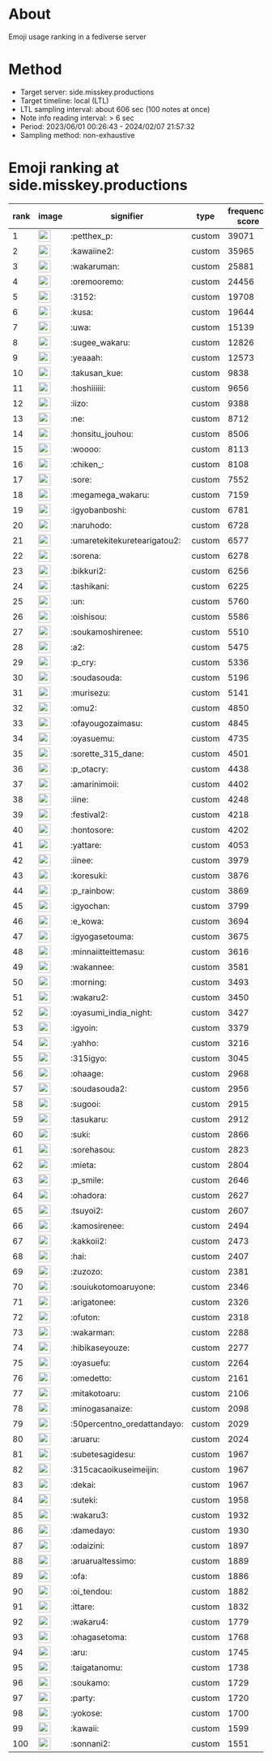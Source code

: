 # About
Emoji usage ranking in a fediverse server

# Method
- Target server: side.misskey.productions
- Target timeline: local (LTL)
- LTL sampling interval: about 606 sec (100 notes at once)
- Note info reading interval: > 6 sec
- Period: 2023/06/01 00:26:43 - 2024/02/07 21:57:32 
- Sampling method: non-exhaustive

# Emoji ranking at side.misskey.productions

|rank|image|signifier|type|frequency score|
|----|----|----|----|----|
|1|<img height="24" src="https://side.misskey.productions/emoji/petthex_p.webp">|:petthex_p:|custom|39071|
|2|<img height="24" src="https://side.misskey.productions/emoji/kawaiine2.webp">|:kawaiine2:|custom|35965|
|3|<img height="24" src="https://side.misskey.productions/emoji/wakaruman.webp">|:wakaruman:|custom|25881|
|4|<img height="24" src="https://side.misskey.productions/emoji/oremooremo.webp">|:oremooremo:|custom|24456|
|5|<img height="24" src="https://side.misskey.productions/emoji/3152.webp">|:3152:|custom|19708|
|6|<img height="24" src="https://side.misskey.productions/emoji/kusa.webp">|:kusa:|custom|19644|
|7|<img height="24" src="https://side.misskey.productions/emoji/uwa.webp">|:uwa:|custom|15139|
|8|<img height="24" src="https://side.misskey.productions/emoji/sugee_wakaru.webp">|:sugee_wakaru:|custom|12826|
|9|<img height="24" src="https://side.misskey.productions/emoji/yeaaah.webp">|:yeaaah:|custom|12573|
|10|<img height="24" src="https://side.misskey.productions/emoji/takusan_kue.webp">|:takusan_kue:|custom|9838|
|11|<img height="24" src="https://side.misskey.productions/emoji/hoshiiiiii.webp">|:hoshiiiiii:|custom|9656|
|12|<img height="24" src="https://side.misskey.productions/emoji/iizo.webp">|:iizo:|custom|9388|
|13|<img height="24" src="https://side.misskey.productions/emoji/ne.webp">|:ne:|custom|8712|
|14|<img height="24" src="https://side.misskey.productions/emoji/honsitu_jouhou.webp">|:honsitu_jouhou:|custom|8506|
|15|<img height="24" src="https://side.misskey.productions/emoji/woooo.webp">|:woooo:|custom|8113|
|16|<img height="24" src="https://side.misskey.productions/emoji/chiken_.webp">|:chiken_:|custom|8108|
|17|<img height="24" src="https://side.misskey.productions/emoji/sore.webp">|:sore:|custom|7552|
|18|<img height="24" src="https://side.misskey.productions/emoji/megamega_wakaru.webp">|:megamega_wakaru:|custom|7159|
|19|<img height="24" src="https://side.misskey.productions/emoji/igyobanboshi.webp">|:igyobanboshi:|custom|6781|
|20|<img height="24" src="https://side.misskey.productions/emoji/naruhodo.webp">|:naruhodo:|custom|6728|
|21|<img height="24" src="https://side.misskey.productions/emoji/umaretekitekuretearigatou2.webp">|:umaretekitekuretearigatou2:|custom|6577|
|22|<img height="24" src="https://side.misskey.productions/emoji/sorena.webp">|:sorena:|custom|6278|
|23|<img height="24" src="https://side.misskey.productions/emoji/bikkuri2.webp">|:bikkuri2:|custom|6256|
|24|<img height="24" src="https://side.misskey.productions/emoji/tashikani.webp">|:tashikani:|custom|6225|
|25|<img height="24" src="https://side.misskey.productions/emoji/un.webp">|:un:|custom|5760|
|26|<img height="24" src="https://side.misskey.productions/emoji/oishisou.webp">|:oishisou:|custom|5586|
|27|<img height="24" src="https://side.misskey.productions/emoji/soukamoshirenee.webp">|:soukamoshirenee:|custom|5510|
|28|<img height="24" src="https://side.misskey.productions/emoji/a2.webp">|:a2:|custom|5475|
|29|<img height="24" src="https://side.misskey.productions/emoji/p_cry.webp">|:p_cry:|custom|5336|
|30|<img height="24" src="https://side.misskey.productions/emoji/soudasouda.webp">|:soudasouda:|custom|5196|
|31|<img height="24" src="https://side.misskey.productions/emoji/murisezu.webp">|:murisezu:|custom|5141|
|32|<img height="24" src="https://side.misskey.productions/emoji/omu2.webp">|:omu2:|custom|4850|
|33|<img height="24" src="https://side.misskey.productions/emoji/ofayougozaimasu.webp">|:ofayougozaimasu:|custom|4845|
|34|<img height="24" src="https://side.misskey.productions/emoji/oyasuemu.webp">|:oyasuemu:|custom|4735|
|35|<img height="24" src="https://side.misskey.productions/emoji/sorette_315_dane.webp">|:sorette_315_dane:|custom|4501|
|36|<img height="24" src="https://side.misskey.productions/emoji/p_otacry.webp">|:p_otacry:|custom|4438|
|37|<img height="24" src="https://side.misskey.productions/emoji/amarinimoii.webp">|:amarinimoii:|custom|4402|
|38|<img height="24" src="https://side.misskey.productions/emoji/iine.webp">|:iine:|custom|4248|
|39|<img height="24" src="https://side.misskey.productions/emoji/festival2.webp">|:festival2:|custom|4218|
|40|<img height="24" src="https://side.misskey.productions/emoji/hontosore.webp">|:hontosore:|custom|4202|
|41|<img height="24" src="https://side.misskey.productions/emoji/yattare.webp">|:yattare:|custom|4053|
|42|<img height="24" src="https://side.misskey.productions/emoji/iinee.webp">|:iinee:|custom|3979|
|43|<img height="24" src="https://side.misskey.productions/emoji/koresuki.webp">|:koresuki:|custom|3876|
|44|<img height="24" src="https://side.misskey.productions/emoji/p_rainbow.webp">|:p_rainbow:|custom|3869|
|45|<img height="24" src="https://side.misskey.productions/emoji/igyochan.webp">|:igyochan:|custom|3799|
|46|<img height="24" src="https://side.misskey.productions/emoji/e_kowa.webp">|:e_kowa:|custom|3694|
|47|<img height="24" src="https://side.misskey.productions/emoji/igyogasetouma.webp">|:igyogasetouma:|custom|3675|
|48|<img height="24" src="https://side.misskey.productions/emoji/minnaiitteittemasu.webp">|:minnaiitteittemasu:|custom|3616|
|49|<img height="24" src="https://side.misskey.productions/emoji/wakannee.webp">|:wakannee:|custom|3581|
|50|<img height="24" src="https://side.misskey.productions/emoji/morning.webp">|:morning:|custom|3493|
|51|<img height="24" src="https://side.misskey.productions/emoji/wakaru2.webp">|:wakaru2:|custom|3450|
|52|<img height="24" src="https://side.misskey.productions/emoji/oyasumi_india_night.webp">|:oyasumi_india_night:|custom|3427|
|53|<img height="24" src="https://side.misskey.productions/emoji/igyoin.webp">|:igyoin:|custom|3379|
|54|<img height="24" src="https://side.misskey.productions/emoji/yahho.webp">|:yahho:|custom|3216|
|55|<img height="24" src="https://side.misskey.productions/emoji/315igyo.webp">|:315igyo:|custom|3045|
|56|<img height="24" src="https://side.misskey.productions/emoji/ohaage.webp">|:ohaage:|custom|2968|
|57|<img height="24" src="https://side.misskey.productions/emoji/soudasouda2.webp">|:soudasouda2:|custom|2956|
|58|<img height="24" src="https://side.misskey.productions/emoji/sugooi.webp">|:sugooi:|custom|2915|
|59|<img height="24" src="https://side.misskey.productions/emoji/tasukaru.webp">|:tasukaru:|custom|2912|
|60|<img height="24" src="https://side.misskey.productions/emoji/suki.webp">|:suki:|custom|2866|
|61|<img height="24" src="https://side.misskey.productions/emoji/sorehasou.webp">|:sorehasou:|custom|2823|
|62|<img height="24" src="https://side.misskey.productions/emoji/mieta.webp">|:mieta:|custom|2804|
|63|<img height="24" src="https://side.misskey.productions/emoji/p_smile.webp">|:p_smile:|custom|2646|
|64|<img height="24" src="https://side.misskey.productions/emoji/ohadora.webp">|:ohadora:|custom|2627|
|65|<img height="24" src="https://side.misskey.productions/emoji/tsuyoi2.webp">|:tsuyoi2:|custom|2607|
|66|<img height="24" src="https://side.misskey.productions/emoji/kamosirenee.webp">|:kamosirenee:|custom|2494|
|67|<img height="24" src="https://side.misskey.productions/emoji/kakkoii2.webp">|:kakkoii2:|custom|2473|
|68|<img height="24" src="https://side.misskey.productions/emoji/hai.webp">|:hai:|custom|2407|
|69|<img height="24" src="https://side.misskey.productions/emoji/zuzozo.webp">|:zuzozo:|custom|2381|
|70|<img height="24" src="https://side.misskey.productions/emoji/souiukotomoaruyone.webp">|:souiukotomoaruyone:|custom|2346|
|71|<img height="24" src="https://side.misskey.productions/emoji/arigatonee.webp">|:arigatonee:|custom|2326|
|72|<img height="24" src="https://side.misskey.productions/emoji/ofuton.webp">|:ofuton:|custom|2318|
|73|<img height="24" src="https://side.misskey.productions/emoji/wakarman.webp">|:wakarman:|custom|2288|
|74|<img height="24" src="https://side.misskey.productions/emoji/hibikaseyouze.webp">|:hibikaseyouze:|custom|2277|
|75|<img height="24" src="https://side.misskey.productions/emoji/oyasuefu.webp">|:oyasuefu:|custom|2264|
|76|<img height="24" src="https://side.misskey.productions/emoji/omedetto.webp">|:omedetto:|custom|2161|
|77|<img height="24" src="https://side.misskey.productions/emoji/mitakotoaru.webp">|:mitakotoaru:|custom|2106|
|78|<img height="24" src="https://side.misskey.productions/emoji/minogasanaize.webp">|:minogasanaize:|custom|2098|
|79|<img height="24" src="https://side.misskey.productions/emoji/50percentno_oredattandayo.webp">|:50percentno_oredattandayo:|custom|2029|
|80|<img height="24" src="https://side.misskey.productions/emoji/aruaru.webp">|:aruaru:|custom|2024|
|81|<img height="24" src="https://side.misskey.productions/emoji/subetesagidesu.webp">|:subetesagidesu:|custom|1967|
|82|<img height="24" src="https://side.misskey.productions/emoji/315cacaoikuseimeijin.webp">|:315cacaoikuseimeijin:|custom|1967|
|83|<img height="24" src="https://side.misskey.productions/emoji/dekai.webp">|:dekai:|custom|1967|
|84|<img height="24" src="https://side.misskey.productions/emoji/suteki.webp">|:suteki:|custom|1958|
|85|<img height="24" src="https://side.misskey.productions/emoji/wakaru3.webp">|:wakaru3:|custom|1932|
|86|<img height="24" src="https://side.misskey.productions/emoji/damedayo.webp">|:damedayo:|custom|1930|
|87|<img height="24" src="https://side.misskey.productions/emoji/odaizini.webp">|:odaizini:|custom|1897|
|88|<img height="24" src="https://side.misskey.productions/emoji/aruarualtessimo.webp">|:aruarualtessimo:|custom|1889|
|89|<img height="24" src="https://side.misskey.productions/emoji/ofa.webp">|:ofa:|custom|1886|
|90|<img height="24" src="https://side.misskey.productions/emoji/oi_tendou.webp">|:oi_tendou:|custom|1882|
|91|<img height="24" src="https://side.misskey.productions/emoji/ittare.webp">|:ittare:|custom|1832|
|92|<img height="24" src="https://side.misskey.productions/emoji/wakaru4.webp">|:wakaru4:|custom|1779|
|93|<img height="24" src="https://side.misskey.productions/emoji/ohagasetoma.webp">|:ohagasetoma:|custom|1768|
|94|<img height="24" src="https://side.misskey.productions/emoji/aru.webp">|:aru:|custom|1745|
|95|<img height="24" src="https://side.misskey.productions/emoji/taigatanomu.webp">|:taigatanomu:|custom|1738|
|96|<img height="24" src="https://side.misskey.productions/emoji/soukamo.webp">|:soukamo:|custom|1729|
|97|<img height="24" src="https://side.misskey.productions/emoji/party.webp">|:party:|custom|1720|
|98|<img height="24" src="https://side.misskey.productions/emoji/yokose.webp">|:yokose:|custom|1700|
|99|<img height="24" src="https://side.misskey.productions/emoji/kawaii.webp">|:kawaii:|custom|1599|
|100|<img height="24" src="https://side.misskey.productions/emoji/sonnani2.webp">|:sonnani2:|custom|1551|
